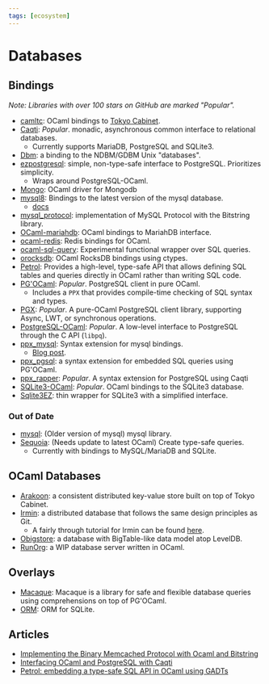 ```yaml
---
tags: [ecosystem]
---
```


# Databases

## Bindings

_Note: Libraries with over 100 stars on GitHub are marked "Popular"._

* [camltc](https://github.com/toolslive/camltc): OCaml bindings to [Tokyo Cabinet](https://github.com/Incubaid/tokyocabinet).
* [Caqti](https://github.com/paurkedal/ocaml-caqti): *Popular*. monadic, asynchronous common interface to relational databases.
  * Currently supports MariaDB, PostgreSQL and SQLite3.
* [Dbm](https://forge.ocamlcore.org/projects/camldbm/): a binding to the NDBM/GDBM Unix "databases".
* [ezpostgresql](https://github.com/bobbypriambodo/ezpostgresql): simple, non-type-safe interface to PostgreSQL. Prioritizes simplicity.
  * Wraps around PostgreSQL-OCaml.
* [Mongo](https://massd.github.io/mongo/): OCaml driver for Mongodb
* [mysql8](https://github.com/chrisnevers/mysql8): Bindings to the latest version of the mysql database.
  * [docs](https://chrisnevers.github.io/mysql8/mysql8/index.html)
* [mysql_protocol](https://github.com/slegrand45/mysql_protocol): implementation of MySQL Protocol with the Bitstring library.
* [OCaml-mariahdb](https://github.com/andrenth/ocaml-mariadb): OCaml bindings to MariahDB interface.
* [ocaml-redis](https://github.com/0xffea/ocaml-redis): Redis bindings for OCaml.
* [ocaml-sql-query](https://github.com/yawaramin/ocaml_sql_query): Experimental functional wrapper over SQL queries.
* [orocksdb](https://github.com/domsj/orocksdb): OCaml RocksDB bindings using ctypes.
* [Petrol](https://github.com/gopiandcode/petrol): Provides a high-level, type-safe API that allows defining SQL tables and queries directly in OCaml rather than writing SQL code.
* [PG'OCaml](https://github.com/darioteixeira/pgocaml): *Popular*. PostgreSQL client in pure OCaml.
  * Includes a `PPX` that provides compile-time checking of SQL syntax and types.
* [PGX](https://github.com/arenadotio/pgx): *Popular*. A pure-OCaml PostgreSQL client library, supporting Async, LWT, or synchronous operations.
* [PostgreSQL-OCaml](https://mmottl.github.io/postgresql-ocaml/): *Popular*. A low-level interface to PostgreSQL through the C API (`libpq`).
* [ppx_mysql](https://github.com/issuu/ppx_mysql): Syntax extension for mysql bindings.
  * [Blog post](https://engineering.issuu.com/2019/05/06/announcing-ppx-mysql).
* [ppx_pgsql](https://github.com/tizoc/ppx_pgsql): a syntax extension for embedded SQL queries using PG'OCaml.
* [ppx_rapper](https://github.com/roddyyaga/ppx_rapper): *Popular*. A syntax extension for PostgreSQL using Caqti
* [SQLite3-OCaml](https://github.com/mmottl/sqlite3-ocaml/): *Popular*. OCaml bindings to the SQLite3 database.
* [Sqlite3EZ](https://mlin.github.io/ocaml-sqlite3EZ/): thin wrapper for SQLite3 with a simplified interface.

### Out of Date

* [mysql](http://ocaml-mysql.forge.ocamlcore.org/): (Older version of mysql) mysql library.
* [Sequoia](https://github.com/andrenth/sequoia): (Needs update to latest OCaml) Create type-safe queries.
  * Currently with bindings to MySQL/MariaDB and SQLite.

## OCaml Databases

* [Arakoon](https://github.com/openvstorage/arakoon): a consistent distributed key-value store built on top of Tokyo Cabinet.
* [Irmin](https://github.com/mirage/irmin): a distributed database that follows the same design principles as Git.
  * A fairly through tutorial for Irmin can be found [here](https://irmin.io/tutorial/introduction).
* [Obigstore](http://obigstore.forge.ocamlcore.org/): a database with BigTable-like data model atop LevelDB.
* [RunOrg](https://github.com/RunOrg/RunOrg): a WIP database server written in OCaml.

## Overlays

* [Macaque](https://github.com/ocsigen/macaque): Macaque is a library for safe and flexible database queries using comprehensions on top of PG'OCaml.
* [ORM](https://github.com/mirage/orm/): ORM for SQLite.

## Articles

* [Implementing the Binary Memcached Protocol with Ocaml and Bitstring](http://andreas.github.io/2014/08/22/implementing-the-binary-memcached-protocol-with-ocaml-and-bitstring/)
* [Interfacing OCaml and PostgreSQL with Caqti](https://medium.com/@bobbypriambodo/interfacing-ocaml-and-postgresql-with-caqti-a92515bdaa11)
* [Petrol: embedding a type-safe SQL API in OCaml using GADTs](https://gopiandcode.uk/logs/log-ways-of-sql-in-ocaml.html)
